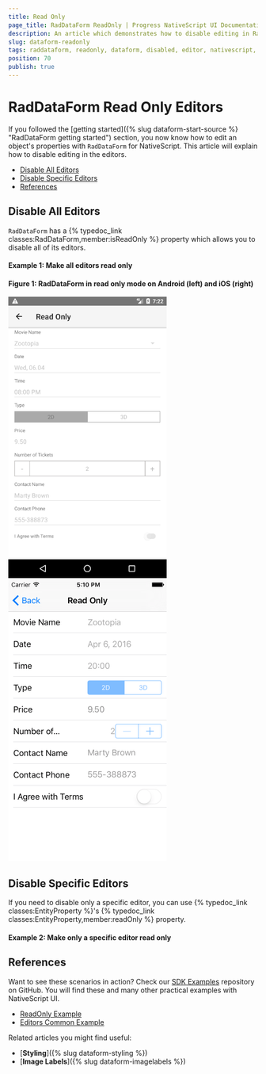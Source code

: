```yaml
---
title: Read Only
page_title: RadDataForm ReadOnly | Progress NativeScript UI Documentation
description: An article which demonstrates how to disable editing in RadDataForm for NativeScript.
slug: dataform-readonly
tags: raddataform, readonly, dataform, disabled, editor, nativescript, professional, ui
position: 70
publish: true
---
```


# RadDataForm Read Only Editors

If you followed the [getting started]({% slug dataform-start-source %} "RadDataForm getting started") section, you now know how to edit an object's properties with `RadDataForm` for NativeScript. This article will explain how to disable editing in the editors.

* [Disable All Editors](#disable-all-editors)
* [Disable Specific Editors](#disable-specific-editors)
* [References](#references)

## Disable All Editors

`RadDataForm` has a {% typedoc_link classes:RadDataForm,member:isReadOnly %} property which allows you to disable all of its editors. 

#### Example 1: Make all editors read only

<snippet id='dataform-form-readonly-xml'/>

#### Figure 1: RadDataForm in read only mode on Android (left) and iOS (right)

![NativeScriptUI-DataForm-ReadOnly-Android](../../img/ns_ui/dataform-readonly-android.png "ReadOnly mode of RadDataForm in Android") ![NativeScriptUI-DataForm-ReadOnly-iOS](../../img/ns_ui/dataform-readonly-ios.png "ReadOnly mode of RadDataForm in iOS")

## Disable Specific Editors

If you need to disable only a specific editor, you can use {% typedoc_link classes:EntityProperty %}'s {% typedoc_link classes:EntityProperty,member:readOnly %} property.

#### Example 2: Make only a specific editor read only

<snippet id='dataform-property-readonly-xml'/>

## References
Want to see these scenarios in action?
Check our [SDK Examples](https://github.com/NativeScript/nativescript-ui-samples) repository on GitHub. You will find these and many other practical examples with NativeScript UI.

* [ReadOnly Example](https://github.com/NativeScript/nativescript-ui-samples/tree/master/dataform/app/examples/editors/readonly)
* [Editors Common Example](https://github.com/NativeScript/nativescript-ui-samples/tree/master/dataform/app/examples/editors)

Related articles you might find useful:

* [**Styling**]({% slug dataform-styling %})
* [**Image Labels**]({% slug dataform-imagelabels %})

